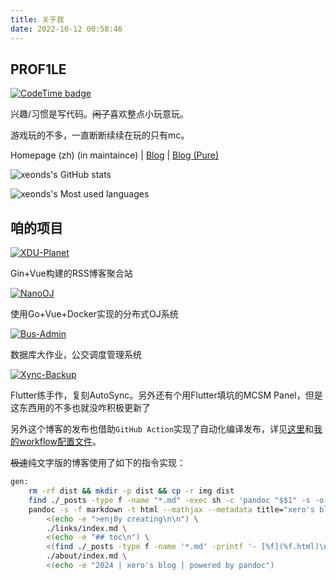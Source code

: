 ```yaml
---
title: 关于我
date: 2022-10-12 00:58:46
---
```


## PROF1LE

[![CodeTime badge](https://img.shields.io/endpoint?style=social&url=https%3A%2F%2Fapi.codetime.dev%2Fshield%3Fid%3D17726%26project%3D%26in%3D0)](https://codetime.dev)

兴趣/习惯是写代码。~~闲了~~喜欢整点小玩意玩。

游戏玩的不多，一直断断续续在玩的只有mc。

Homepage (zh) (in maintaince) | [Blog](https://mxts.jiujiuer.xyz) | [Blog (Pure)](https://blog.iris.al/)

![xeonds's GitHub stats](https://github-readme-stats.vercel.app/api?username=xeonds)

![xeonds's Most used languages](https://github-readme-stats.vercel.app/api/top-langs/?username=xeonds&layout=donut-vertical&hide_border=true&langs_count=256&size_weight=0.5&count_weight=0.5)

## 咱的项目

[![XDU-Planet](https://github-readme-stats.vercel.app/api/pin/?username=xeonds&repo=xdu-planet&show_owner=true)](https://xeonds.github.io/xdu-planet)

Gin+Vue构建的RSS博客聚合站

[![NanoOJ](https://github-readme-stats.vercel.app/api/pin/?username=xeonds&repo=NanoOJ&show_owner=true)](https://github.com/xeonds/NanoOJ)

使用Go+Vue+Docker实现的分布式OJ系统

[![Bus-Admin](https://github-readme-stats.vercel.app/api/pin/?username=xeonds&repo=bus-admin&show_owner=true)](https://github.com/xeonds/bus-admin)

数据库大作业，公交调度管理系统

[![Xync-Backup](https://github-readme-stats.vercel.app/api/pin/?username=xeonds&repo=xync-backup&show_owner=true)](https://github.com/xeonds/xync-backup)

Flutter练手作，复刻AutoSync。另外还有个用Flutter填坑的MCSM Panel，但是这东西用的不多也就没咋积极更新了

另外这个博客的发布也借助`GitHub Action`实现了自动化编译发布，详见[这里](https://xeonds.github.io/2022/11/25/%E8%AE%A1%E7%AE%97%E6%9C%BA%E7%A7%91%E5%AD%A6/GitHub%E5%8D%9A%E5%AE%A2%E6%90%AD%E5%BB%BA/)和[我的workflow配置文件](https://github.com/xeonds/xeonds.github.io/blob/master/.github/workflows/hexo-deploy.yml)。

~~极速~~纯文字版的博客使用了如下的指令实现：

```bash
gen:
	rm -rf dist && mkdir -p dist && cp -r img dist
	find ./_posts -type f -name "*.md" -exec sh -c 'pandoc "$$1" -s -o "./dist/$$(basename "$$1" .md).html" --mathjax' _ {} \;
	pandoc -s -f markdown -t html --mathjax --metadata title="xero's blog" -o ./dist/index.html \
		<(echo -e ">enj0y creating\n\n") \
		./links/index.md \
		<(echo -e "## toc\n") \
		<(find ./_posts -type f -name '*.md' -printf '- [%f](%f.html)\n' | sed -e "s/\.md//g") \
		./about/index.md \
		<(echo -e "2024 | xero's blog | powered by pandoc")
```

